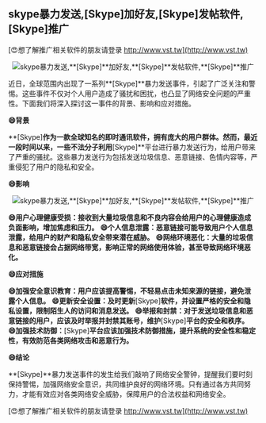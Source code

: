 ## **skype暴力发送,**[Skype]**加好友,**[Skype]**发帖软件,**[Skype]**推广**

[😍想了解推广相关软件的朋友请登录 http://www.vst.tw](http://www.vst.tw)

 <center><img src="https://vst.tw/MP4/tuiguang/png/1.png" alt="skype暴力发送,**[Skype]**加好友,**[Skype]**发帖软件,**[Skype]**推广"></center>

近日，全球范围内出现了一系列**[Skype]**暴力发送事件，引起了广泛关注和警惕。这些事件不仅对个人用户造成了骚扰和困扰，也凸显了网络安全问题的严重性。下面我们将深入探讨这一事件的背景、影响和应对措施。

**😄背景**

**[Skype]**作为一款全球知名的即时通讯软件，拥有庞大的用户群体。然而，最近一段时间以来，一些不法分子利用**[Skype]**平台进行暴力发送行为，给用户带来了严重的骚扰。这些暴力发送行为包括发送垃圾信息、恶意链接、色情内容等，严重侵犯了用户的隐私和安全。

**😄影响**

 <center><img src="https://vst.tw/MP4/tuiguang/png/0.png" alt="skype暴力发送,**[Skype]**加好友,**[Skype]**发帖软件,**[Skype]**推广"></center>

**😄用户心理健康受损：接收到大量垃圾信息和不良内容会给用户的心理健康造成负面影响，增加焦虑和压力。**
**😄个人信息泄露：恶意链接可能导致用户个人信息泄露，给用户的财产和隐私安全带来潜在威胁。**
**😄网络环境恶化：大量的垃圾信息和恶意链接会占据网络带宽，影响正常的网络使用体验，甚至导致网络环境恶化。**

**😄应对措施**

**😄加强安全意识教育：用户应该提高警惕，不轻易点击未知来源的链接，避免泄露个人信息。**
**😄更新安全设置：及时更新**[Skype]**软件，并设置严格的安全和隐私设置，限制陌生人的访问和消息发送。**
**😄举报和封禁：对于发送垃圾信息和恶意链接的用户，应该及时举报并封禁其账号，维护**[Skype]**平台的安全和秩序。**
**😄加强技术防御：**[Skype]**平台应该加强技术防御措施，提升系统的安全性和稳定性，有效防范各类网络攻击和恶意行为。**

**😄结论**

**[Skype]**暴力发送事件的发生给我们敲响了网络安全警钟，提醒我们要时刻保持警惕，加强网络安全意识，共同维护良好的网络环境。只有通过各方共同努力，才能有效应对各类网络安全威胁，保障用户的合法权益和网络安全。

[😍想了解推广相关软件的朋友请登录 http://www.vst.tw](http://www.vst.tw)



